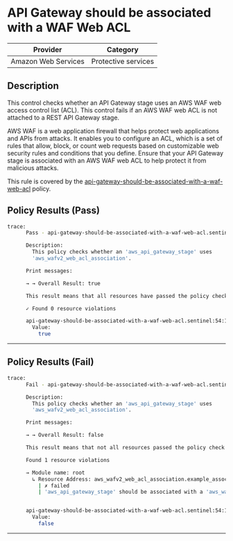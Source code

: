 # API Gateway should be associated with a WAF Web ACL

| Provider            | Category            |
|---------------------|---------------------|
| Amazon Web Services | Protective services |

## Description

This control checks whether an API Gateway stage uses an AWS WAF web access control list (ACL). This control fails if an AWS WAF web ACL is not attached to a REST API Gateway stage.

AWS WAF is a web application firewall that helps protect web applications and APIs from attacks. It enables you to configure an ACL, which is a set of rules that allow, block, or count web requests based on customizable web security rules and conditions that you define. Ensure that your API Gateway stage is associated with an AWS WAF web ACL to help protect it from malicious attacks.

This rule is covered by the [api-gateway-should-be-associated-with-a-waf-web-acl](../../policies/api-gateway-should-be-associated-with-a-waf-web-acl.sentinel) policy.

## Policy Results (Pass)
```bash
trace:
      Pass - api-gateway-should-be-associated-with-a-waf-web-acl.sentinel

      Description:
        This policy checks whether an 'aws_api_gateway_stage' uses
        'aws_wafv2_web_acl_association'.

      Print messages:

      → → Overall Result: true

      This result means that all resources have passed the policy check for the policy api-gateway-should-be-associated-with-a-waf-web-acl.

      ✓ Found 0 resource violations

      api-gateway-should-be-associated-with-a-waf-web-acl.sentinel:54:1 - Rule "main"
        Value:
          true
```

---

## Policy Results (Fail)
```bash
trace:
      Fail - api-gateway-should-be-associated-with-a-waf-web-acl.sentinel

      Description:
        This policy checks whether an 'aws_api_gateway_stage' uses
        'aws_wafv2_web_acl_association'.

      Print messages:

      → → Overall Result: false

      This result means that not all resources passed the policy check and the protected behavior is not allowed for the policy api-gateway-should-be-associated-with-a-waf-web-acl.

      Found 1 resource violations

      → Module name: root
        ↳ Resource Address: aws_wafv2_web_acl_association.example_association
          | ✗ failed
          | 'aws_api_gateway_stage' should be associated with a 'aws_wafv2_web_acl_association'. Refer to https://docs.aws.amazon.com/securityhub/latest/userguide/apigateway-controls.html#apigateway-4 for more details.


      api-gateway-should-be-associated-with-a-waf-web-acl.sentinel:54:1 - Rule "main"
        Value:
          false
```

---